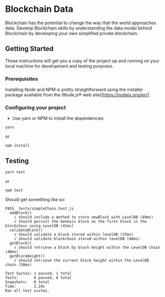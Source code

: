 # Blockchain Data

Blockchain has the potential to change the way that the world approaches data. Develop Blockchain skills by understanding the data model behind Blockchain by developing your own simplified private blockchain.

## Getting Started

These instructions will get you a copy of the project up and running on your local machine for development and testing purposes.

### Prerequisites

Installing Node and NPM is pretty straightforward using the installer package available from the (Node.js® web site)[https://nodejs.org/en/].

### Configuring your project

- Use yarn or NPM to install the dependencies
```
yarn
```

or

```
npm install
```


## Testing

```
yarn test
```

or

```
npm test
```

Should get something like so:
```
PASS  tests/simpleChain.test.js
  addBlock()
    √ should include a method to store newBlock with LevelDB (49ms)
    √ should persist the Genesis block as the first block in the blockchain using LevelDB (41ms)
  validateBlock()
    √ should validate a block stored within levelDB (37ms)
    √ should validate blockchain stored within levelDB (40ms)
  getBlock()
    √ should retrieve a block by block height within the LevelDB chain (40ms)
  getBlockHeight()
    √ should retrieve the current block height within the LevelDB chain (50ms)

Test Suites: 1 passed, 1 total
Tests:       6 passed, 6 total
Snapshots:   0 total
Time:        2.24s
Ran all test suites.
```

